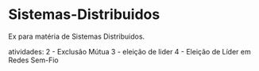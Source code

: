 # Sistemas-Distribuidos
Ex para matéria de Sistemas Distribuidos.

atividades:
2 - Exclusão Mútua
3 - eleição de lider
4 - Eleição de Líder em Redes Sem-Fio
